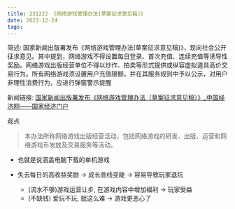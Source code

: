 ```yaml
---
title: 231222 《网络游戏管理办法(草案征求意见稿)》
date: 2023-12-24
tags:
---
```

简述: 国家新闻出版署发布《网络游戏管理办法(草案征求意见稿)》，现向社会公开征求意见。其中提到，网络游戏不得设置每日登录、首次充值、连续充值等诱导性奖励。网络游戏出版经营单位不得以炒作、拍卖等形式提供或纵容虚拟道具高价交易行为。所有网络游戏须设置用户充值限额，并在其服务规则中予以公示，对用户非理性消费行为，应进行弹窗警示提醒

新闻链接: [国家新闻出版署发布《网络游戏管理办法（草案征求意见稿）》_中国经济网——国家经济门户](http://www.ce.cn/xwzx/gnsz/gdxw/202312/22/t20231222_38839663.shtml)

观点

> 本办法所称网络游戏出版经营活动，包括网络游戏的研发、出版、运营和网络游戏币发放及交易服务等活动。
- 也就是说涵盖电脑下载的单机游戏

- 失去每日的高收益奖励 -> 成长曲线变陡 -> 容易导致玩家退坑
    - (流水不够)游戏运营让步, 在游戏内容中增加福利 -> 玩家受益
    - (不缺钱) 爱玩不玩, 就这么难 -> 游戏更恶心了
